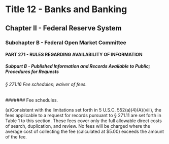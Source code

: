 
# Title 12 - Banks and Banking
## Chapter II - Federal Reserve System
### Subchapter B - Federal Open Market Committee
#### PART 271 - RULES REGARDING AVAILABILITY OF INFORMATION
##### Subpart B - Published Information and Records Available to Public; Procedures for Requests
###### § 271.16 Fee schedules; waiver of fees.
####### Fee schedules.

(a)Consistent with the limitations set forth in 5 U.S.C. 552(a)(4)(A)(viii), the fees applicable to a request for records pursuant to § 271.11 are set forth in Table 1 to this section. These fees cover only the full allowable direct costs of search, duplication, and review. No fees will be charged where the average cost of collecting the fee (calculated at $5.00) exceeds the amount of the fee.
